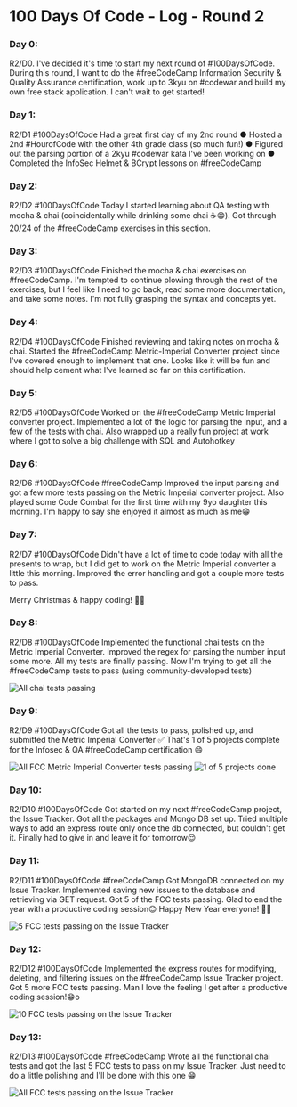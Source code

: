 # 100 Days Of Code - Log - Round 2

### Day 0: 
R2/D0. I've decided it's time to start my next round of #100DaysOfCode. During this round, I want to do the #freeCodeCamp Information Security & Quality Assurance certification, work up to 3kyu on #codewar and build my own free stack application. I can't wait to get started! 

### Day 1:
R2/D1 #100DaysOfCode
Had a great first day of my 2nd round
● Hosted a 2nd #HourofCode with the other 4th grade class (so much fun!)
● Figured out the parsing portion of a 2kyu #codewar kata I've been working on
● Completed the InfoSec Helmet & BCrypt lessons on #freeCodeCamp

### Day 2:
R2/D2 #100DaysOfCode 
Today I started learning about QA testing with mocha & chai (coincidentally while drinking some chai ☕️😁). Got through 20/24 of the #freeCodeCamp exercises in this section.

### Day 3:
R2/D3 #100DaysOfCode
Finished the mocha & chai exercises on #freeCodeCamp. I'm tempted to continue plowing through the rest of the exercises, but I feel like I need to go back, read some more documentation, and take some notes. I'm not fully grasping the syntax and concepts yet.

### Day 4: 
R2/D4 #100DaysOfCode
Finished reviewing and taking notes on mocha & chai. Started the #freeCodeCamp Metric-Imperial Converter project since I've covered enough to implement that one. Looks like it will be fun and should help cement what I've learned so far on this certification.

### Day 5:
R2/D5 #100DaysOfCode
Worked on the #freeCodeCamp Metric Imperial converter project. Implemented a lot of the logic for parsing the input, and a few of the tests with chai. Also wrapped up a really fun project at work where I got to solve a big challenge with SQL and Autohotkey

### Day 6:
R2/D6 #100DaysOfCode #freeCodeCamp
Improved the input parsing and got a few more tests passing on the Metric Imperial converter project. Also played some Code Combat for the first time with my 9yo daughter this morning. I'm happy to say she enjoyed it almost as much as me😁

### Day 7:
R2/D7 #100DaysOfCode
Didn't have a lot of time to code today with all the presents to wrap, but I did get to work on the Metric Imperial converter a little this morning. Improved the error handling and got a couple more tests to pass. 

Merry Christmas & happy coding! 🎅🎄

### Day 8:
R2/D8 #100DaysOfCode
Implemented the functional chai tests on the Metric Imperial Converter. Improved the regex for parsing the number input some more. All my tests are finally passing. Now I'm trying to get all the #freeCodeCamp tests to pass (using community-developed tests)

![All chai tests passing](https://pbs.twimg.com/media/EM1YoQMVUAAAuL8?format=png&name=small)

### Day 9:
R2/D9 #100DaysOfCode 
Got all the tests to pass, polished up, and submitted the Metric Imperial Converter ✅ That's 1 of 5 projects complete for the Infosec & QA #freeCodeCamp certification 😄

![All FCC Metric Imperial Converter tests passing](https://pbs.twimg.com/media/EM6bX-6WoAIpzXf?format=png&name=small)
![1 of 5 projects done](https://pbs.twimg.com/media/EM6bX-_XkAEM6Hn?format=png&name=900x900)

### Day 10: 
R2/D10 #100DaysOfCode
Got started on my next #freeCodeCamp project, the Issue Tracker. Got all the packages and Mongo DB set up. Tried multiple ways to add an express route only once the db connected, but couldn't get it. Finally had to give in and leave it for tomorrow😌

### Day 11:
R2/D11 #100DaysOfCode #freeCodeCamp
Got MongoDB connected on my Issue Tracker. Implemented saving new issues to the database and retrieving via GET request. Got 5 of the FCC tests passing. Glad to end the year with a productive coding session😊 Happy New Year everyone! 🎉🥳

![5 FCC tests passing on the Issue Tracker](https://pbs.twimg.com/media/ENKROGDWsAA-gwb?format=png&name=small)

### Day 12:
R2/D12 #100DaysOfCode
Implemented the express routes for modifying, deleting, and filtering issues on the #freeCodeCamp Issue Tracker project. Got 5 more FCC tests passing. Man I love the feeling I get after a productive coding session!😁o

![10 FCC tests passing on the Issue Tracker](https://pbs.twimg.com/media/ENUOwu2WkAA4Jna?format=png&name=small)

### Day 13:
R2/D13 #100DaysOfCode #freeCodeCamp
Wrote all the functional chai tests and got the last 5 FCC tests to pass on my Issue Tracker. Just need to do a little polishing and I'll be done with this one 😁

![All FCC tests passing on the Issue Tracker](https://pbs.twimg.com/media/ENZY5wJX0AAEhEo?format=png&name=small)
